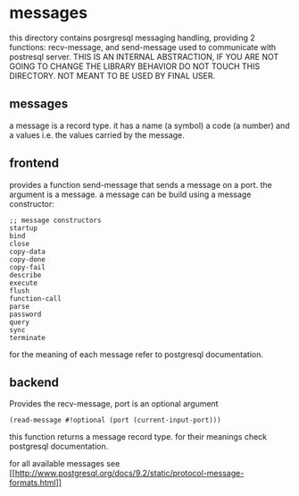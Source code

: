 # messages
this directory contains posrgresql messaging handling,
providing 2 functions: recv-message, and send-message used to communicate 
with postresql server.
THIS IS AN INTERNAL ABSTRACTION, IF YOU ARE NOT GOING TO CHANGE THE LIBRARY 
BEHAVIOR DO NOT TOUCH THIS DIRECTORY. NOT MEANT TO BE USED BY FINAL USER.

## messages
a message is a record type.
it has a name (a symbol) a code (a number) and a values i.e. 
the values carried by the message.

## frontend
provides a function send-message that sends a message on a port.
the argument is a message. a message can be build using a message constructor:
    
    ;; message constructors
    startup
    bind
    close
    copy-data
    copy-done
    copy-fail
    describe
    execute
    flush
    function-call
    parse
    password
    query
    sync
    terminate

for the meaning of each message refer to postgresql documentation.

## backend
Provides the recv-message, port is an optional argument

    (read-message #!optional (port (current-input-port)))

this function returns a message record type.
for their meanings check postgresql documentation.

for all available messages see 
[[http://www.postgresql.org/docs/9.2/static/protocol-message-formats.html]]
